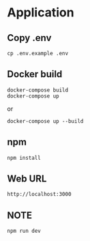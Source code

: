 # Application

## Copy .env
```
cp .env.example .env
```

## Docker build
```
docker-compose build
docker-compose up
```
or
```
docker-compose up --build
```

## npm
```
npm install

```

## Web URL
```
http://localhost:3000
```

## NOTE
```
npm run dev
```